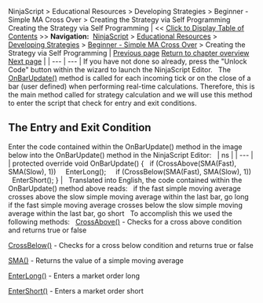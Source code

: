 ﻿
NinjaScript > Educational Resources > Developing Strategies > Beginner - Simple MA Cross Over > Creating the Strategy via Self Programming
Creating the Strategy via Self Programming
| << [Click to Display Table of Contents](creating_the_strategy_via_self.md) >> **Navigation:**     [NinjaScript](ninjascript-1.md) > [Educational Resources](educational_resources-1.md) > [Developing Strategies](developing_strategies-1.md) > [Beginner - Simple MA Cross Over](beginner_-_simple_ma_cross_ove-1.md) > Creating the Strategy via Self Programming | [Previous page](creating_the_strategy_via_the_-1.md) [Return to chapter overview](beginner_-_simple_ma_cross_ove-1.md) [Next page](compiling7-1.md) |
| --- | --- |
If you have not done so already, press the "Unlock Code" button within the wizard to launch the NinjaScript Editor.
 
The [OnBarUpdate()](onbarupdate-1.md) method is called for each incoming tick or on the close of a bar (user defined) when performing real-time calculations. Therefore, this is the main method called for strategy calculation and we will use this method to enter the script that check for entry and exit conditions.
 
## The Entry and Exit Condition
Enter the code contained within the OnBarUpdate() method in the image below into the OnBarUpdate() method in the NinjaScript Editor:
 
| ns |
| --- |
| protected override void OnBarUpdate() {    if (CrossAbove(SMA(Fast), SMA(Slow), 1))      EnterLong();        if (CrossBelow(SMA(Fast), SMA(Slow), 1))      EnterShort(); } |
 
Translated into English, the code contained within the OnBarUpdate() method above reads:
 
if the fast simple moving average crosses above the slow simple moving average within the last bar, go long
 
if the fast simple moving average crosses below the slow simple moving average within the last bar, go short
 
To accomplish this we used the following methods:
 
[CrossAbove()](crossabove-1.md) - Checks for a cross above condition and returns true or false   

[CrossBelow()](crossbelow-1.md) - Checks for a cross below condition and returns true or false   

[SMA()](moving_average_-_simple_sma-1.md) - Returns the value of a simple moving average   

[EnterLong()](enterlong-1.md) - Enters a market order long   

[EnterShort()](entershort-1.md) - Enters a market order short

